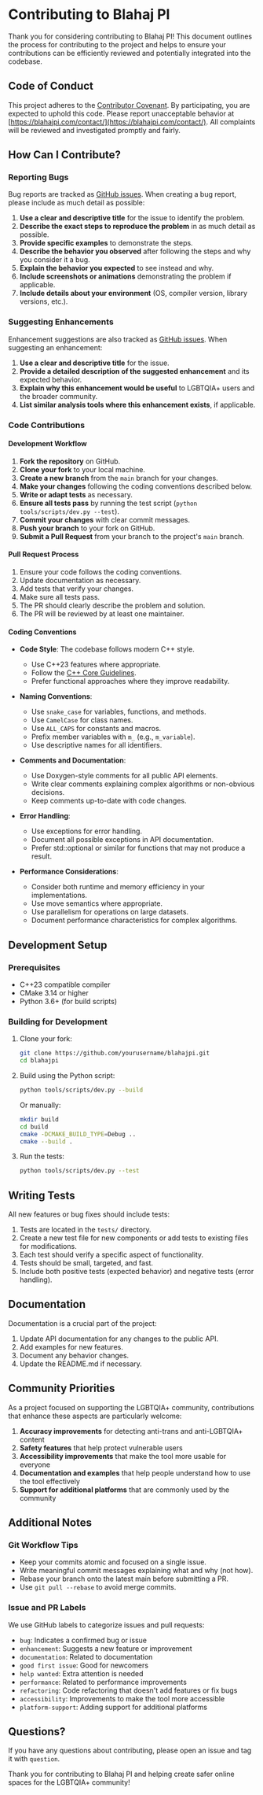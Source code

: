 # Contributing to Blahaj PI

Thank you for considering contributing to Blahaj PI! This document outlines the process for contributing to the project and helps to ensure your contributions can be efficiently reviewed and potentially integrated into the codebase.

## Code of Conduct

This project adheres to the [Contributor Covenant](CODE_OF_CONDUCT.md). By participating, you are expected to uphold this code. Please report unacceptable behavior at [https://blahajpi.com/contact/](https://blahajpi.com/contact/). All complaints will be reviewed and investigated promptly and fairly. 

## How Can I Contribute?

### Reporting Bugs

Bug reports are tracked as [GitHub issues](https://github.com/christimahu/blahajpi/issues). When creating a bug report, please include as much detail as possible:

1. **Use a clear and descriptive title** for the issue to identify the problem.
2. **Describe the exact steps to reproduce the problem** in as much detail as possible.
3. **Provide specific examples** to demonstrate the steps.
4. **Describe the behavior you observed** after following the steps and why you consider it a bug.
5. **Explain the behavior you expected** to see instead and why.
6. **Include screenshots or animations** demonstrating the problem if applicable.
7. **Include details about your environment** (OS, compiler version, library versions, etc.).

### Suggesting Enhancements

Enhancement suggestions are also tracked as [GitHub issues](https://github.com/christimahu/blahajpi/issues). When suggesting an enhancement:

1. **Use a clear and descriptive title** for the issue.
2. **Provide a detailed description of the suggested enhancement** and its expected behavior.
3. **Explain why this enhancement would be useful** to LGBTQIA+ users and the broader community.
4. **List similar analysis tools where this enhancement exists**, if applicable.

### Code Contributions

#### Development Workflow

1. **Fork the repository** on GitHub.
2. **Clone your fork** to your local machine.
3. **Create a new branch** from the `main` branch for your changes.
4. **Make your changes** following the coding conventions described below.
5. **Write or adapt tests** as necessary.
6. **Ensure all tests pass** by running the test script (`python tools/scripts/dev.py --test`).
7. **Commit your changes** with clear commit messages.
8. **Push your branch** to your fork on GitHub.
9. **Submit a Pull Request** from your branch to the project's `main` branch.

#### Pull Request Process

1. Ensure your code follows the coding conventions.
2. Update documentation as necessary.
3. Add tests that verify your changes.
4. Make sure all tests pass.
5. The PR should clearly describe the problem and solution.
6. The PR will be reviewed by at least one maintainer.

#### Coding Conventions

- **Code Style**: The codebase follows modern C++ style.
  - Use C++23 features where appropriate.
  - Follow the [C++ Core Guidelines](https://isocpp.github.io/CppCoreGuidelines/CppCoreGuidelines).
  - Prefer functional approaches where they improve readability.

- **Naming Conventions**:
  - Use `snake_case` for variables, functions, and methods.
  - Use `CamelCase` for class names.
  - Use `ALL_CAPS` for constants and macros.
  - Prefix member variables with `m_` (e.g., `m_variable`).
  - Use descriptive names for all identifiers.

- **Comments and Documentation**:
  - Use Doxygen-style comments for all public API elements.
  - Write clear comments explaining complex algorithms or non-obvious decisions.
  - Keep comments up-to-date with code changes.

- **Error Handling**:
  - Use exceptions for error handling.
  - Document all possible exceptions in API documentation.
  - Prefer std::optional or similar for functions that may not produce a result.

- **Performance Considerations**:
  - Consider both runtime and memory efficiency in your implementations.
  - Use move semantics where appropriate.
  - Use parallelism for operations on large datasets.
  - Document performance characteristics for complex algorithms.

## Development Setup

### Prerequisites

- C++23 compatible compiler
- CMake 3.14 or higher
- Python 3.6+ (for build scripts)

### Building for Development

1. Clone your fork:
   ```bash
   git clone https://github.com/yourusername/blahajpi.git
   cd blahajpi
   ```

2. Build using the Python script:
   ```bash
   python tools/scripts/dev.py --build
   ```

   Or manually:
   ```bash
   mkdir build
   cd build
   cmake -DCMAKE_BUILD_TYPE=Debug ..
   cmake --build .
   ```

3. Run the tests:
   ```bash
   python tools/scripts/dev.py --test
   ```

## Writing Tests

All new features or bug fixes should include tests:

1. Tests are located in the `tests/` directory.
2. Create a new test file for new components or add tests to existing files for modifications.
3. Each test should verify a specific aspect of functionality.
4. Tests should be small, targeted, and fast.
5. Include both positive tests (expected behavior) and negative tests (error handling).

## Documentation

Documentation is a crucial part of the project:

1. Update API documentation for any changes to the public API.
2. Add examples for new features.
3. Document any behavior changes.
4. Update the README.md if necessary.

## Community Priorities

As a project focused on supporting the LGBTQIA+ community, contributions that enhance these aspects are particularly welcome:

1. **Accuracy improvements** for detecting anti-trans and anti-LGBTQIA+ content
2. **Safety features** that help protect vulnerable users
3. **Accessibility improvements** that make the tool more usable for everyone
4. **Documentation and examples** that help people understand how to use the tool effectively
5. **Support for additional platforms** that are commonly used by the community

## Additional Notes

### Git Workflow Tips

- Keep your commits atomic and focused on a single issue.
- Write meaningful commit messages explaining what and why (not how).
- Rebase your branch onto the latest main before submitting a PR.
- Use `git pull --rebase` to avoid merge commits.

### Issue and PR Labels

We use GitHub labels to categorize issues and pull requests:

- `bug`: Indicates a confirmed bug or issue
- `enhancement`: Suggests a new feature or improvement
- `documentation`: Related to documentation
- `good first issue`: Good for newcomers
- `help wanted`: Extra attention is needed
- `performance`: Related to performance improvements
- `refactoring`: Code refactoring that doesn't add features or fix bugs
- `accessibility`: Improvements to make the tool more accessible
- `platform-support`: Adding support for additional platforms

## Questions?

If you have any questions about contributing, please open an issue and tag it with `question`.

Thank you for contributing to Blahaj PI and helping create safer online spaces for the LGBTQIA+ community!
